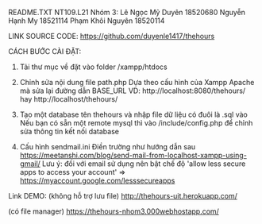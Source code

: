 README.TXT
NT109.L21
Nhóm 3:
Lê Ngọc Mỹ Duyên 18520680
Nguyễn Hạnh My 18521114
Phạm Khôi Nguyên 18520114

LINK SOURCE CODE: https://github.com/duyenle1417/thehours 

CÁCH BƯỚC CÀI ĐẶT:

1. Tải thư mục về đặt vào folder /xampp/htdocs

2. Chỉnh sửa nội dung file path.php
Dựa theo cấu hình của Xampp Apache mà sửa lại đường dẫn BASE_URL
VD: http://localhost:8080/thehours/ hay http://localhost/thehours/

3. Tạo một database tên thehours và nhập file dữ liệu có đuôi là .sql vào
Nếu bạn có sẵn một remote mysql thì vào /include/config.php để chỉnh sửa thông tin kết nối database

4. Cấu hình sendmail.ini
Điền trường như hướng dẫn sau https://meetanshi.com/blog/send-mail-from-localhost-xampp-using-gmail/
Lưu ý: đối với email sử dụng nên bật chế độ  'allow less secure apps to access your account' => https://myaccount.google.com/lesssecureapps



Link DEMO: 
(không hỗ trợ lưu file)
http://thehours-uit.herokuapp.com/ 

(có file manager)
https://thehours-nhom3.000webhostapp.com/
